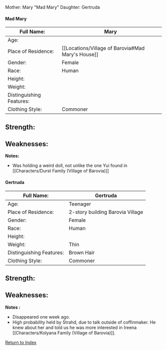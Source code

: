 Mother: Mary "Mad Mary"
Daughter: Gertruda


#### Mad Mary
| Full Name:               | Mary                                                  |
| ------------------------ | ------------------------------------------------- |
| Age:                     |                                                   |
| Place of Residence:      | [[Locations/Village of Barovia#Mad Mary's House]] |
| Gender:                  | Female                                            |
| Race:                    | Human                                             |
| Height:                  |                                                   |
| Weight:                  |                                                   |
| Distinguishing Features: |                                                   |
| Clothing Style:          | Commoner                                          |

Strength:
 - 
Weaknesses:
 - 
**Notes:**
- Was holding a weird doll, not unlike the one Yui found in [[Characters/Durst Family (Village of Barovia)]]


#### Gertruda
| Full Name:               | Gertruda                         |
| ------------------------ | -------------------------------- |
| Age:                     | Teenager                         |
| Place of Residence:      | 2-story building Barovia Village |
| Gender:                  | Female                           |
| Race:                    | Human                            |
| Height:                  |                                  |
| Weight:                  | Thin                             |
| Distinguishing Features: | Brown Hair                       |
| Clothing Style:          | Commoner                         |

Strength:
 - 
Weaknesses:
 - 
**Notes :**
- Disappeared one week ago.
- High probability held by Strahd, due to talk outside of coffinmaker. He knew about her and told us he was more interested in Ireena [[Characters/Kolyana Family (Village of Barovia)]].

[Return to Index](_index.md)